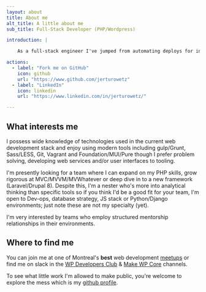 ```yaml
---
layout: about
title: About me
alt_title: A little about me
sub_title: Full-Stack Developer (PHP/Wordpress)

introduction: |

    As a full-stack engineer I've jumped from automating deploys for intranets to budgeting & prototyping web apps. Recently, my main area of focus has been Wordpress development, plugins & extensions.

actions:
  - label: "Fork me on GitHub"
    icon: github
    url: "https://www.github.com/jerturowetz"
  - label: "LinkedIn"
    icon: linkedin
    url: "https://www.linkedin.com/in/jerturowetz/"

---
```


## What interests me

I possess wide knowledge of technologies used in the current web development stack and enjoy using modern tools including gulp/Grunt, Sass/LESS, Git, Vagrant and Foundation/MUI/Pure though I prefer problem solving, developing web services and/or user interfaces to tooling.

I'm presently looking for a team where I can expand on my PHP skills, grow rigorous at MVC/MVVM/MVWhatever or deep dive in to a new framework (Laravel/Drupal 8). Despite this, I'm a nester who's more into analytical thinking than specific tools so if you think I'd be a good fit for your team, I'm open to Dev-ops, database strategy, JS stack or Python/Django environments; just note these are not my specialty (yet).

I'm very interested by teams who employ structured mentorship relationships in their environments.

## Where to find me

You can join me at one of Montreal's **best** web development [meetups](https://www.meetup.com/members/219597883/) or find me on slack in the [WP Developers Club](https://wpdevelopersclub.slack.com/) & [Make WP Core](https://wordpress.slack.com) channels.

To see what little work I'm allowed to make public, you're welcome to explore the mess which is my [github profile](https://www.github.com/jerturowetz).



